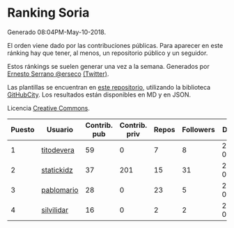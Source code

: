 # Ranking Soria

Generado 08:04PM-May-10-2018.

El orden viene dado por las contribuciones públicas. Para aparecer en este ránking hay que tener, al menos, un repositorio público y un seguidor.

Estos ránkings se suelen generar una vez a la semana. Generados por [Ernesto Serrano @erseco](https://github.com/erseco/) [(Twitter)](https://twitter.com/erseco).

Las plantillas se encuentran en [este repositorio](https://github.com/iblancasa/GH-Spanish-Ranking), utilizando la biblioteca [GitHubCity](https://github.com/iblancasa/GitHubCity). Los resultados están disponibles en MD y en JSON.

Licencia [Creative Commons](https://creativecommons.org/licenses/by/4.0/).

| Puesto   |  Usuario  | Contrib. pub | Contrib. priv |Repos| Followers | Desde |  Avatar  |
|----------|-----------|--------------|---------------|-----|-----------|-------|----------|
|1|[titodevera](https://github.com/titodevera)|59|0|7|8|2015-03-19|![titodevera](https://avatars2.githubusercontent.com/u/11556124)|
|2|[statickidz](https://github.com/statickidz)|37|201|15|31|2014-06-14|![statickidz](https://avatars2.githubusercontent.com/u/7888227)|
|3|[pablomario](https://github.com/pablomario)|28|0|23|5|2013-05-18|![pablomario](https://avatars2.githubusercontent.com/u/4464094)|
|4|[silvilidar](https://github.com/silvilidar)|16|0|2|2|2016-03-18|![silvilidar](https://avatars0.githubusercontent.com/u/17927667)|
